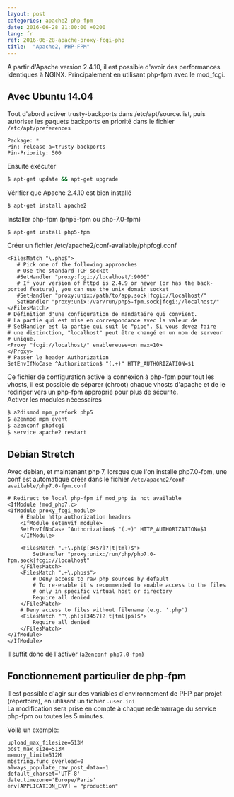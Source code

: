 ```yaml
---
layout: post
categories: apache2 php-fpm
date: 2016-06-28 21:00:00 +0200
lang: fr
ref: 2016-06-28-apache-proxy-fcgi-php
title:  "Apache2, PHP-FPM"
---
```


A partir d'Apache version 2.4.10, il est possible d'avoir des performances identiques à NGINX.
Principalement en utilisant php-fpm avec le mod_fcgi.

## Avec Ubuntu 14.04
Tout d'abord activer trusty-backports dans /etc/apt/source.list,
puis autoriser les paquets backports en priorité dans le fichier `/etc/apt/preferences`
```
Package: *
Pin: release a=trusty-backports
Pin-Priority: 500
```

Ensuite exécuter
```bash
$ apt-get update && apt-get upgrade
```

Vérifier que Apache 2.4.10 est bien installé
```bash
$ apt-get install apache2
```

Installer php-fpm (php5-fpm ou php-7.0-fpm)
```bash
$ apt-get install php5-fpm
```

Créer un fichier /etc/apache2/conf-available/phpfcgi.conf
```
<FilesMatch "\.php$">
   # Pick one of the following approaches
   # Use the standard TCP socket
   #SetHandler "proxy:fcgi://localhost/:9000"
   # If your version of httpd is 2.4.9 or newer (or has the back-ported feature), you can use the unix domain socket
   #SetHandler "proxy:unix:/path/to/app.sock|fcgi://localhost/"
   SetHandler "proxy:unix:/var/run/php5-fpm.sock|fcgi://localhost/"
</FilesMatch>
# Définition d'une configuration de mandataire qui convient.
# La partie qui est mise en correspondance avec la valeur de
# SetHandler est la partie qui suit le "pipe". Si vous devez faire
# une distinction, "localhost" peut être changé en un nom de serveur
# unique.
<Proxy "fcgi://localhost/" enablereuse=on max=10>
</Proxy>
# Passer le header Authorization
SetEnvIfNoCase ^Authorization$ "(.+)" HTTP_AUTHORIZATION=$1
```

Ce fichier de configuration active la connexion à php-fpm pour tout les vhosts, il est possible de séparer (chroot) chaque vhosts d'apache et de le rediriger vers un php-fpm approprié pour plus de sécurité.  
Activer les modules nécessaires
```bash
$ a2dismod mpm_prefork php5
$ a2enmod mpm_event
$ a2enconf phpfcgi
$ service apache2 restart
```

## Debian Stretch
Avec debian, et maintenant php 7, lorsque que l'on installe php7.0-fpm,
une conf est automatique créer dans le fichier `/etc/apache2/conf-available/php7.0-fpm.conf`
```
# Redirect to local php-fpm if mod_php is not available
<IfModule !mod_php7.c>
<IfModule proxy_fcgi_module>
    # Enable http authorization headers
    <IfModule setenvif_module>
    SetEnvIfNoCase ^Authorization$ "(.+)" HTTP_AUTHORIZATION=$1
    </IfModule>

    <FilesMatch ".+\.ph(p[3457]?|t|tml)$">
        SetHandler "proxy:unix:/run/php/php7.0-fpm.sock|fcgi://localhost"
    </FilesMatch>
    <FilesMatch ".+\.phps$">
        # Deny access to raw php sources by default
        # To re-enable it's recommended to enable access to the files
        # only in specific virtual host or directory
        Require all denied
    </FilesMatch>
    # Deny access to files without filename (e.g. '.php')
    <FilesMatch "^\.ph(p[3457]?|t|tml|ps)$">
        Require all denied
    </FilesMatch>
</IfModule>
</IfModule>
```

Il suffit donc de l'activer (`a2enconf php7.0-fpm`)

## Fonctionnement particulier de php-fpm
Il est possible d'agir sur des variables d'environnement de PHP par projet (répertoire),
en utilisant un fichier `.user.ini`  
La modification sera prise en compte à chaque redémarrage du service php-fpm ou
 toutes les 5 minutes.

Voilà un exemple:  
```
upload_max_filesize=513M
post_max_size=513M
memory_limit=512M
mbstring.func_overload=0
always_populate_raw_post_data=-1
default_charset='UTF-8'
date.timezone='Europe/Paris'
env[APPLICATION_ENV] = "production"
```
